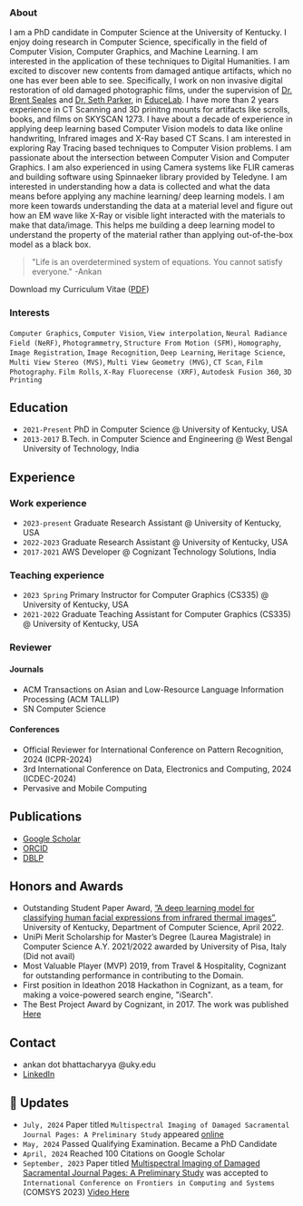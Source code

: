 ### About

I am a PhD candidate in Computer Science at the University of Kentucky. I enjoy doing research in Computer Science, specifically in the field of Computer Vision, Computer Graphics, and Machine Learning. I am interested in the application of these techniques to Digital Humanities. I am excited to discover new contents from damaged antique artifacts, which no one has ever been able to see. Specifically, I work on non invasive digital restoration of old damaged photographic films, under the supervision of [Dr. Brent Seales](https://educelab.engr.uky.edu/w-brent-seales) and [Dr. Seth Parker]([https://educelab.engr.uky.edu/w-brent-seales](https://csparker247.github.io/)), in [EduceLab](https://educelab.engr.uky.edu/directory). I have more than 2 years experience in CT Scanning and 3D prinitng mounts for artifacts like scrolls, books, and films on SKYSCAN 1273. I have about a decade of experience in applying deep learning based Computer Vision models to data like online handwriting, Infrared images and X-Ray based CT Scans. I am interested in exploring Ray Tracing based techniques to Computer Vision problems. I am passionate about the intersection between Computer Vision and Computer Graphics. I am also experienced in using Camera systems like FLIR cameras and building software using Spinnaeker library provided by Teledyne. I am interested in understanding how a data is collected and what the data means before applying any machine learning/ deep learning models. I am more keen towards understanding the data at a material level and figure out how an EM wave like X-Ray or visible light interacted with the materials to make that data/image. This helps me building a deep learning model to understand the property of the material rather than applying out-of-the-box model as a black box.

>"Life is an overdetermined system of equations. You cannot satisfy everyone."
>-Ankan


Download my Curriculum Vitae ([PDF](abh-curriculum-vitae.pdf))

### Interests

`Computer Graphics`, `Computer Vision`, `View interpolation`, `Neural Radiance Field (NeRF)`, `Photogrammetry`, `Structure From Motion (SFM)`, `Homography`, `Image Registration`, `Image Recognition`, `Deep Learning`, `Heritage Science`, `Multi View Stereo (MVS)`, `Multi View Geometry (MVG)`, `CT Scan`, `Film Photography`. `Film Rolls`, `X-Ray Fluorecense (XRF)`, `Autodesk Fusion 360`, `3D Printing`

## Education
- `2021-Present` PhD in Computer Science @ University of Kentucky, USA
- `2013-2017` B.Tech. in Computer Science and Engineering @ West Bengal University of Technology, India

## Experience
### Work experience
- `2023-present` Graduate Research Assistant @ University of Kentucky, USA
- `2022-2023` Graduate Research Assistant @ University of Kentucky, USA
- `2017-2021` AWS Developer @ Cognizant Technology Solutions, India

### Teaching experience
- `2023 Spring` Primary Instructor for Computer Graphics (CS335) @ University of Kentucky, USA
- `2021-2022` Graduate Teaching Assistant for Computer Graphics (CS335) @ University of Kentucky, USA
  
### Reviewer
#### Journals
- ACM Transactions on Asian and Low-Resource Language Information Processing (ACM TALLIP)
- SN Computer Science
  
#### Conferences
- Official Reviewer for International Conference on Pattern Recognition, 2024 (ICPR-2024)
- 3rd International Conference on Data, Electronics and Computing, 2024 (ICDEC-2024)
- Pervasive and Mobile Computing

## Publications
- [Google Scholar](https://scholar.google.co.in/citations?user=oGPRM7gAAAAJ&hl=en)
- [ORCID](https://orcid.org/0000-0002-5399-8703)
- [DBLP](https://dblp.org/pid/220/8851.html)

## Honors and Awards
- Outstanding Student Paper Award, [”A deep learning model for classifying human facial expressions from infrared
thermal images”](https://www.nature.com/articles/s41598-021-99998-z), University of Kentucky, Department of Computer Science, April 2022.
-  UniPi Merit Scholarship for Master’s Degree (Laurea Magistrale) in Computer Science A.Y. 2021/2022 awarded by
University of Pisa, Italy (Did not avail)
-  Most Valuable Player (MVP) 2019, from Travel & Hospitality, Cognizant for outstanding performance in contributing to the Domain.
- First position in Ideathon 2018 Hackathon in Cognizant, as a team, for making a voice-powered search engine, "iSearch".
- The Best Project Award by Cognizant, in 2017. The work was published [Here](https://link.springer.com/article/10.1007/s00521-019-04518-w)

## Contact
- ankan dot bhattacharyya @uky.edu
- [LinkedIn](https://www.linkedin.com/in/ankancs94/)

## 🚀 Updates
- `July, 2024` Paper titled `Multispectral Imaging of Damaged Sacramental Journal Pages: A Preliminary Study` appeared [online](https://link.springer.com/chapter/10.1007/978-981-97-2614-1_47)
- `May, 2024` Passed Qualifying Examination. Became a PhD Candidate
- `April, 2024` Reached 100 Citations on Google Scholar
- `September, 2023` Paper titled [Multispectral Imaging of Damaged Sacramental Journal Pages: A Preliminary Study](assets/MSIScreenRecord.mp4) was accepted to `International Conference on Frontiers in Computing and Systems` (COMSYS 2023) [Video Here](https://youtu.be/3Wxl4kPCYxs?si=F3gaY6VPzTGTtTcN)

